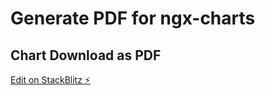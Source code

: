 # Generate PDF for ngx-charts

## Chart Download as PDF

[Edit on StackBlitz ⚡️](https://stackblitz.com/edit/grpd-bar-chart-download-pdf-nq3neh)
